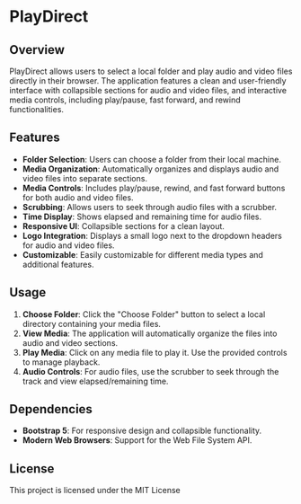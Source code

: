 # PlayDirect

## Overview

PlayDirect allows users to select a local folder and play audio and video files directly in their browser. The application features a clean and user-friendly interface with collapsible sections for audio and video files, and interactive media controls, including play/pause, fast forward, and rewind functionalities.

## Features

- **Folder Selection**: Users can choose a folder from their local machine.
- **Media Organization**: Automatically organizes and displays audio and video files into separate sections.
- **Media Controls**: Includes play/pause, rewind, and fast forward buttons for both audio and video files.
- **Scrubbing**: Allows users to seek through audio files with a scrubber.
- **Time Display**: Shows elapsed and remaining time for audio files.
- **Responsive UI**: Collapsible sections for a clean layout.
- **Logo Integration**: Displays a small logo next to the dropdown headers for audio and video files.
- **Customizable**: Easily customizable for different media types and additional features.

## Usage

1. **Choose Folder**: Click the "Choose Folder" button to select a local directory containing your media files.
2. **View Media**: The application will automatically organize the files into audio and video sections.
3. **Play Media**: Click on any media file to play it. Use the provided controls to manage playback.
4. **Audio Controls**: For audio files, use the scrubber to seek through the track and view elapsed/remaining time.

## Dependencies

- **Bootstrap 5**: For responsive design and collapsible functionality.
- **Modern Web Browsers**: Support for the Web File System API.

## License
This project is licensed under the MIT License
